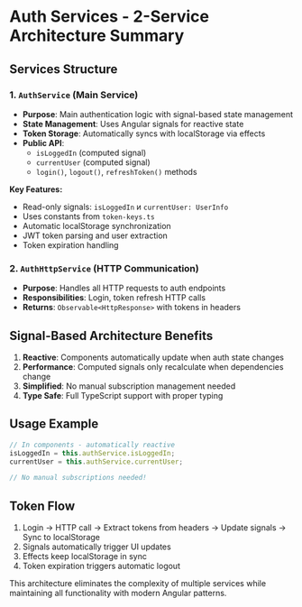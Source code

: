 # Auth Services - 2-Service Architecture Summary

## Services Structure

### 1. `AuthService` (Main Service)

- **Purpose**: Main authentication logic with signal-based state management
- **State Management**: Uses Angular signals for reactive state
- **Token Storage**: Automatically syncs with localStorage via effects
- **Public API**:
  - `isLoggedIn` (computed signal)
  - `currentUser` (computed signal)
  - `login()`, `logout()`, `refreshToken()` methods

**Key Features:**

- Read-only signals: `isLoggedIn` и `currentUser: UserInfo`
- Uses constants from `token-keys.ts`
- Automatic localStorage synchronization
- JWT token parsing and user extraction
- Token expiration handling

### 2. `AuthHttpService` (HTTP Communication)

- **Purpose**: Handles all HTTP requests to auth endpoints
- **Responsibilities**: Login, token refresh HTTP calls
- **Returns**: `Observable<HttpResponse>` with tokens in headers

## Signal-Based Architecture Benefits

1. **Reactive**: Components automatically update when auth state changes
2. **Performance**: Computed signals only recalculate when dependencies change  
3. **Simplified**: No manual subscription management needed
4. **Type Safe**: Full TypeScript support with proper typing

## Usage Example

```typescript
// In components - automatically reactive
isLoggedIn = this.authService.isLoggedIn;
currentUser = this.authService.currentUser;

// No manual subscriptions needed!
```

## Token Flow

1. Login → HTTP call → Extract tokens from headers → Update signals → Sync to localStorage
2. Signals automatically trigger UI updates
3. Effects keep localStorage in sync
4. Token expiration triggers automatic logout

This architecture eliminates the complexity of multiple services while maintaining all functionality with modern Angular patterns.

